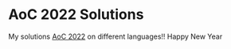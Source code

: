 # AoC 2022 Solutions

My solutions [AoC 2022](https://adventofcode.com/) on different languages!!
Happy New Year
